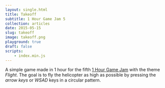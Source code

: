 ```yaml
---
layout: single.html
title: Takeoff
subtitle: 1 Hour Game Jam 5 
collection: articles
date: 2015-05-15
slug: takeoff
image: takeoff.png
playground: true
draft: false
scripts:
	- index.min.js
---
```


A simple game made in 1 hour for the fifth [1 Hour Game Jam](http://weekjam.com/) with the theme _Flight_. The goal is to fly the helicopter as high as possible by pressing the _arrow keys_ or _WSAD_ keys in a circular pattern.